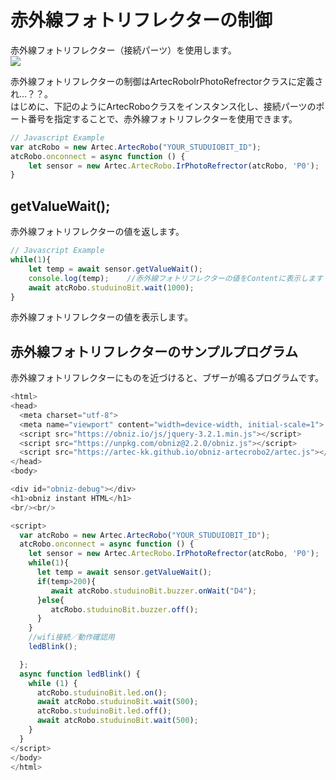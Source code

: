 
# 赤外線フォトリフレクターの制御
赤外線フォトリフレクター（接続パーツ）を使用します。<br>
![](https://i.imgur.com/a49FFJA.jpg)




赤外線フォトリフレクターの制御はArtecRoboIrPhotoRefrectorクラスに定義され…？？。</br>
はじめに、下記のようにArtecRoboクラスをインスタンス化し、接続パーツのポート番号を指定することで、赤外線フォトリフレクターを使用できます。
```Javascript
// Javascript Example
var atcRobo = new Artec.ArtecRobo("YOUR_STUDUIOBIT_ID");
atcRobo.onconnect = async function () {
    let sensor = new Artec.ArtecRobo.IrPhotoRefrector(atcRobo, 'P0');　//P0に赤外線フォトリフレクターを接続する場合
}
```


## getValueWait();
赤外線フォトリフレクターの値を返します。
```Javascript
// Javascript Example
while(1){
    let temp = await sensor.getValueWait();
    console.log(temp);    //赤外線フォトリフレクターの値をContentに表示します
    await atcRobo.studuinoBit.wait(1000);
}
```
赤外線フォトリフレクターの値を表示します。

## 赤外線フォトリフレクターのサンプルプログラム
赤外線フォトリフレクターにものを近づけると、ブザーが鳴るプログラムです。
```Javascript
<html>
<head>
  <meta charset="utf-8">
  <meta name="viewport" content="width=device-width, initial-scale=1">
  <script src="https://obniz.io/js/jquery-3.2.1.min.js"></script>
  <script src="https://unpkg.com/obniz@2.2.0/obniz.js"></script>
  <script src="https://artec-kk.github.io/obniz-artecrobo2/artec.js"></script>
</head>
<body>

<div id="obniz-debug"></div>
<h1>obniz instant HTML</h1>
<br/><br/>

<script>
  var atcRobo = new Artec.ArtecRobo("YOUR_STUDUIOBIT_ID");
  atcRobo.onconnect = async function () {
    let sensor = new Artec.ArtecRobo.IrPhotoRefrector(atcRobo, 'P0');
    while(1){
      let temp = await sensor.getValueWait();
      if(temp>200){
         await atcRobo.studuinoBit.buzzer.onWait("D4");
      }else{
         atcRobo.studuinoBit.buzzer.off();
      }
    }
    //wifi接続／動作確認用
    ledBlink();

  };
  async function ledBlink() {
    while (1) {
      atcRobo.studuinoBit.led.on();
      await atcRobo.studuinoBit.wait(500);
      atcRobo.studuinoBit.led.off();
      await atcRobo.studuinoBit.wait(500);
    }
  }
</script>
</body>
</html>
```


